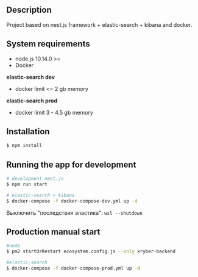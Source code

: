 ## Description

Project based on nest.js framework + elastic-search + kibana and docker.

## System requirements


* node.js 10.14.0 >=
* Docker

**elastic-search dev**
* docker limit <= 2 gb memory

**elastic-search prod**
* docker limit 3 - 4.5 gb memory




## Installation

```bash
$ npm install
```

## Running the app for development

```bash
# development nest.js
$ npm run start

# elastic-search + kibana
$ docker-compose -f docker-compose-dev.yml up -d
```
Выключить "последствия эластика":
`wsl --shutdown
`

## Production manual start

```bash
#node
$ pm2 startOrRestart ecosystem.config.js --only kryber-backend

#elastic-search
$ docker-compose -f docker-compose-prod.yml up -d
```
